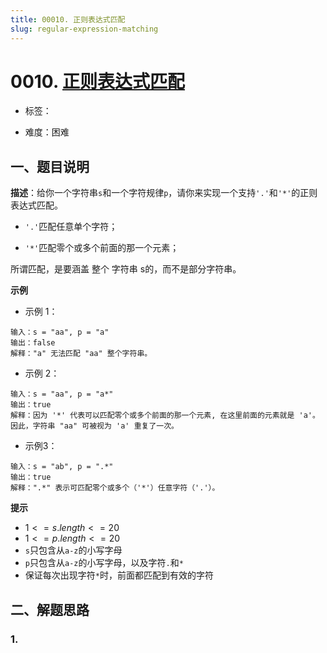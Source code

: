 ```yaml
---
title: 00010. 正则表达式匹配
slug: regular-expression-matching
---
```


# 0010. [正则表达式匹配](https://leetcode.cn/problems/regular-expression-matching/)

* 标签：

* 难度：困难

## 一、题目说明

**描述**：给你一个字符串`s`和一个字符规律`p`，请你来实现一个支持`'.'`和`'*'`的正则表达式匹配。

* `'.'`匹配任意单个字符；

* `'*'`匹配零个或多个前面的那一个元素；

所谓匹配，是要涵盖 整个 字符串 s的，而不是部分字符串。

**示例**

* 示例 1：

```text
输入：s = "aa", p = "a"
输出：false
解释："a" 无法匹配 "aa" 整个字符串。
```

* 示例 2：

```text
输入：s = "aa", p = "a*"
输出：true
解释：因为 '*' 代表可以匹配零个或多个前面的那一个元素, 在这里前面的元素就是 'a'。因此，字符串 "aa" 可被视为 'a' 重复了一次。
```

* 示例3：

```text
输入：s = "ab", p = ".*"
输出：true
解释：".*" 表示可匹配零个或多个（'*'）任意字符（'.'）。
```

**提示**

* $1 <= s.length <= 20$
* $1 <= p.length <= 20$
* `s`只包含从`a-z`的小写字母
* `p`只包含从`a-z`的小写字母，以及字符`.`和`*`
* 保证每次出现字符`*`时，前面都匹配到有效的字符

## 二、解题思路

### 1.
